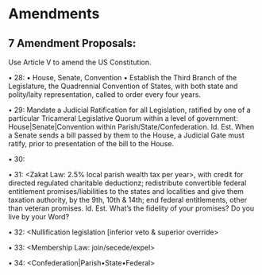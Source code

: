 # Amendments

## 7 Amendment Proposals:

Use Article V to amend the US Constitution.

• 28: • House, Senate, Convention • Establish the Third Branch of the Legislature, the Quadrennial Convention of States, with both state and polity/laity representation, called to order every four years.&#x20;

• 29: Mandate a Judicial Ratification for all Legislation, ratified by one of a particular Tricameral Legislative Quorum within a level of government: House|Senate|Convention within Parish/State/Confederation. Id. Est. When a Senate sends a bill passed by them to the House, a Judicial Gate must ratify, prior to presentation of the bill to the House.&#x20;

• 30:&#x20;

• 31: \<Zakat Law: 2.5% local parish wealth tax per year>, with credit for directed regulated charitable deductionz; redistribute convertible federal entitlement promises/liabilities to the states and localities and give them taxation authority, by the 9th, 10th & 14th; end federal entitlements, other than veteran promises. Id. Est. What’s the fidelity of your promises? Do you live by your Word?&#x20;

• 32: \<Nullification legislation \[inferior veto & superior override>&#x20;

• 33: \<Membership Law: join/secede/expel>&#x20;

• 34: \<Confederation|Parish•State•Federal>
